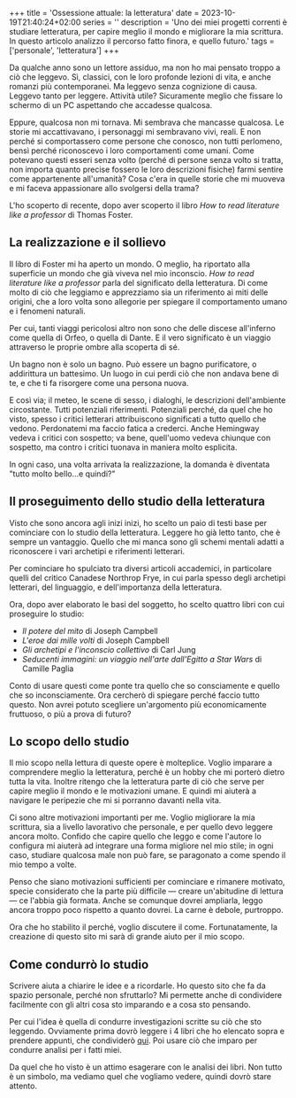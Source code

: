 +++
title = 'Ossessione attuale: la letteratura'
date = 2023-10-19T21:40:24+02:00
series = ''
description = 'Uno dei miei progetti correnti è studiare letteratura, per capire meglio il mondo e migliorare la mia scrittura. In questo articolo analizzo il percorso fatto finora, e quello futuro.'
tags = ['personale', 'letteratura']
+++

Da qualche anno sono un lettore assiduo, ma non ho mai pensato troppo a ciò che leggevo. Sì, classici, con le loro profonde lezioni di vita, e anche romanzi più contemporanei. Ma leggevo senza cognizione di causa. Leggevo tanto per leggere. Attività utile? Sicuramente meglio che fissare lo schermo di un PC aspettando che accadesse qualcosa.

Eppure, qualcosa non mi tornava. Mi sembrava che mancasse qualcosa. Le storie mi accattivavano, i personaggi mi sembravano vivi, reali. E non perché si comportassero come persone che conosco, non tutti perlomeno, bensì perché riconoscevo i loro comportamenti come umani. Come potevano questi esseri senza volto (perché di persone senza volto si tratta, non importa quanto precise fossero le loro descrizioni fisiche) farmi sentire come appartenente all'umanità? Cosa c'era in quelle storie che mi muoveva e mi faceva appassionare allo svolgersi della trama? 

L'ho scoperto di recente, dopo aver scoperto il libro *How to read literature like a professor* di Thomas Foster.

## La realizzazione e il sollievo
Il libro di Foster mi ha aperto un mondo. O meglio, ha riportato alla superficie un mondo che già viveva nel mio inconscio. *How to read literature like a professor* parla del significato della letteratura. Di come molto di ciò che leggiamo e apprezziamo sia un riferimento ai miti delle origini, che a loro volta sono allegorie per spiegare il comportamento umano e i fenomeni naturali. 

Per cui, tanti viaggi pericolosi altro non sono che delle discese all'inferno come quella di Orfeo, o quella di Dante. E il vero significato è un viaggio attraverso le proprie ombre alla scoperta di sé.

Un bagno non è solo un bagno. Può essere un bagno purificatore, o addirittura un battesimo. Un luogo in cui perdi ciò che non andava bene di te, e che ti fa risorgere come una persona nuova. 

E così via; il meteo, le scene di sesso, i dialoghi, le descrizioni dell'ambiente circostante. Tutti potenziali riferimenti. Potenziali perché, da quel che ho visto, spesso i critici letterari attribuiscono significati a tutto quello che vedono. Perdonatemi ma faccio fatica a crederci. Anche Hemingway vedeva i critici con sospetto; va bene, quell'uomo vedeva chiunque con sospetto, ma contro i critici tuonava in maniera molto esplicita.

In ogni caso, una volta arrivata la realizzazione, la domanda è diventata "tutto molto bello...e quindi?"

## Il proseguimento dello studio della letteratura
Visto che sono ancora agli inizi inizi, ho scelto un paio di testi base per cominciare con lo studio della letteratura. Leggere ho già letto tanto, che è sempre un vantaggio. Quello che mi manca sono gli schemi mentali adatti a riconoscere i vari archetipi e riferimenti letterari.

Per cominciare ho spulciato tra diversi articoli accademici, in particolare quelli del critico Canadese Northrop Frye, in cui parla spesso degli archetipi letterari, del linguaggio, e dell'importanza della letteratura. 

Ora, dopo aver elaborato le basi del soggetto, ho scelto quattro libri con cui proseguire lo studio:

- *Il potere del mito* di Joseph Campbell
- *L'eroe dai mille volti* di Joseph Campbell
- *Gli archetipi e l'inconscio collettivo* di Carl Jung
- *Seducenti immagini: un viaggio nell'arte dall'Egitto a Star Wars* di Camille Paglia

Conto di usare questi come ponte tra quello che so consciamente e quello che so inconsciamente. Ora cercherò di spiegare perché faccio tutto questo. Non avrei potuto scegliere un'argomento più economicamente fruttuoso, o più a prova di futuro? 

## Lo scopo dello studio
Il mio scopo nella lettura di queste opere è molteplice. Voglio imparare a comprendere meglio la letteratura, perché è un hobby che mi porterò dietro tutta la vita. Inoltre ritengo che la letteratura parte di ciò che serve per capire meglio il mondo e le motivazioni umane. E quindi mi aiuterà a navigare le peripezie che mi si porranno davanti nella vita.

Ci sono altre motivazioni importanti per me. Voglio migliorare la mia scrittura, sia a livello lavorativo che personale, e per quello devo leggere ancora molto. Confido che capire quello che leggo e come l'autore lo configura mi aiuterà ad integrare una forma migliore nel mio stile; in ogni caso, studiare qualcosa male non può fare, se paragonato a come spendo il mio tempo a volte. 

Penso che siano motivazioni sufficienti per cominciare e rimanere motivato, specie considerato che la parte più difficile — creare un'abitudine di lettura — ce l'abbia già formata. Anche se comunque dovrei ampliarla, leggo ancora troppo poco rispetto a quanto dovrei. La carne è debole, purtroppo.

Ora che ho stabilito il perché, voglio discutere il come. Fortunatamente, la creazione di questo sito mi sarà di grande aiuto per il mio scopo.

## Come condurrò lo studio
Scrivere aiuta a chiarire le idee e a ricordarle. Ho questo sito che fa da spazio personale, perché non sfruttarlo? Mi permette anche di condividere facilmente con gli altri cosa sto imparando e a cosa sto pensando.

Per cui l'idea è quella di condurre investigazioni scritte su ciò che sto leggendo. Ovviamente prima dovrò leggere i 4 libri che ho elencato sopra e prendere appunti, che condividerò [qui](/appunti-libri/). Poi usare ciò che imparo per condurre analisi per i fatti miei.

Da quel che ho visto è un attimo esagerare con le analisi dei libri. Non tutto è un simbolo, ma vediamo quel che vogliamo vedere, quindi dovrò stare attento. 

